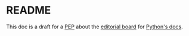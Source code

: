 # README

This doc is a draft for a [PEP](https://peps.python.org/pep-0000/) about the [editorial board](https://pyfound.blogspot.com/2021/05/the-2021-python-language-summit-python.html) for [Python's docs](https://docs.python.org/).  
